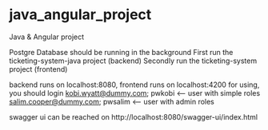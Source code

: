 # java_angular_project
Java &amp; Angular project

Postgre Database should be running in the background
First run the ticketing-system-java project (backend)
Secondly run the ticketing-system project (frontend)

backend runs on localhost:8080, frontend runs on localhost:4200
for using, you should login
kobi.wyatt@dummy.com; pwkobi <-- user with simple roles
salim.cooper@dummy.com; pwsalim <-- user with admin roles

swagger ui can be reached on http://localhost:8080/swagger-ui/index.html

